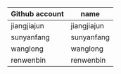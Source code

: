| Github account | name |
|---|---|
| jiangjiajun | jiangjiajun |
| sunyanfang | sunyanfang |
| wanglong | wanglong |
| renwenbin | renwenbin |
